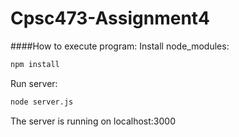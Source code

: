 # Cpsc473-Assignment4
####How to execute program:
Install node_modules:
```sh
npm install
```
Run server:
```sh
node server.js
```
The server is running on localhost:3000